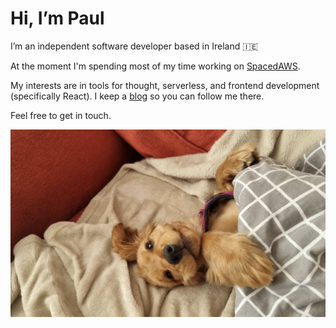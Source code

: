 # Hi, I’m Paul 
I’m an independent software developer based in Ireland 🇮🇪


At the moment I'm spending most of my time working on [SpacedAWS](https://www.spacedaws.com). 

My interests are in tools for thought, serverless, and frontend development (specifically React). I keep a [blog](https://paultreanor.com) so you can follow me there. 

Feel free to get in touch.

<img src="./honey.png" alt="honey" width="600"/>

